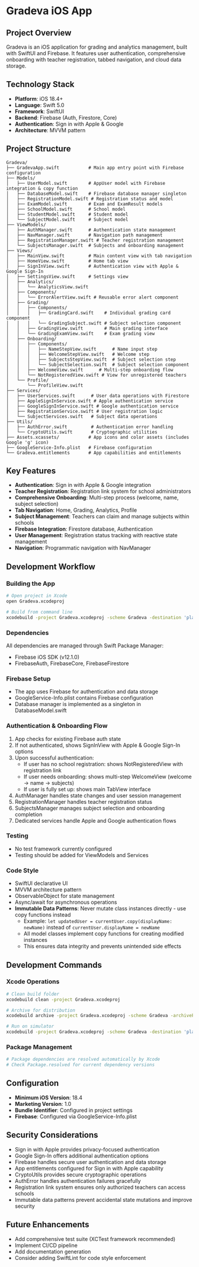 # Gradeva iOS App

## Project Overview
Gradeva is an iOS application for grading and analytics management, built with SwiftUI and Firebase. It features user authentication, comprehensive onboarding with teacher registration, tabbed navigation, and cloud data storage.

## Technology Stack
- **Platform**: iOS 18.4+
- **Language**: Swift 5.0
- **Framework**: SwiftUI
- **Backend**: Firebase (Auth, Firestore, Core)
- **Authentication**: Sign in with Apple & Google
- **Architecture**: MVVM pattern

## Project Structure
```
Gradeva/
├── GradevaApp.swift           # Main app entry point with Firebase configuration
├── Models/
│   ├── UserModel.swift        # AppUser model with Firebase integration & copy function
│   ├── DatabaseModel.swift    # Firebase database manager singleton
│   ├── RegistrationModel.swift # Registration status and model
│   ├── ExamModel.swift        # Exam and ExamResult models
│   ├── SchoolModel.swift      # School model
│   ├── StudentModel.swift     # Student model
│   └── SubjectModel.swift     # Subject model
├── ViewModels/
│   ├── AuthManager.swift      # Authentication state management
│   ├── NavManager.swift       # Navigation path management
│   ├── RegistrationManager.swift # Teacher registration management
│   └── SubjectsManager.swift  # Subjects and onboarding management
├── Views/
│   ├── MainView.swift         # Main content view with tab navigation
│   ├── HomeView.swift         # Home tab view
│   ├── SignInView.swift       # Authentication view with Apple & Google Sign-In
│   ├── SettingsView.swift     # Settings view
│   ├── Analytics/
│   │   └── AnalyticsView.swift
│   ├── Components/
│   │   └── ErrorAlertView.swift # Reusable error alert component
│   ├── Grading/
│   │   ├── Components/
│   │   │   ├── GradingCard.swift    # Individual grading card component
│   │   │   └── GradingSubject.swift # Subject selection component
│   │   ├── GradingView.swift        # Main grading interface
│   │   └── GradingExamView.swift    # Exam grading view
│   ├── Onboarding/
│   │   ├── Components/
│   │   │   ├── NameStepView.swift      # Name input step
│   │   │   ├── WelcomeStepView.swift   # Welcome step
│   │   │   ├── SubjectsStepView.swift  # Subject selection step
│   │   │   └── SubjectSelection.swift  # Subject selection component
│   │   ├── WelcomeView.swift      # Multi-step onboarding flow
│   │   └── NotRegisteredView.swift # View for unregistered teachers
│   └── Profile/
│       └── ProfileView.swift
├── Services/
│   ├── UserServices.swift      # User data operations with Firestore
│   ├── AppleSignInService.swift # Apple authentication service
│   ├── GoogleSignInService.swift # Google authentication service
│   ├── RegistrationService.swift # User registration logic
│   └── SubjectServices.swift   # Subject data operations
├── Utils/
│   ├── AuthError.swift         # Authentication error handling
│   └── CryptoUtils.swift       # Cryptographic utilities
├── Assets.xcassets/           # App icons and color assets (includes Google 'g' icon)
├── GoogleService-Info.plist   # Firebase configuration
└── Gradeva.entitlements       # App capabilities and entitlements
```

## Key Features
- **Authentication**: Sign in with Apple & Google integration
- **Teacher Registration**: Registration link system for school administrators
- **Comprehensive Onboarding**: Multi-step process (welcome, name, subject selection)
- **Tab Navigation**: Home, Grading, Analytics, Profile
- **Subject Management**: Teachers can claim and manage subjects within schools
- **Firebase Integration**: Firestore database, Authentication
- **User Management**: Registration status tracking with reactive state management
- **Navigation**: Programmatic navigation with NavManager

## Development Workflow

### Building the App
```bash
# Open project in Xcode
open Gradeva.xcodeproj

# Build from command line
xcodebuild -project Gradeva.xcodeproj -scheme Gradeva -destination 'platform=iOS Simulator,name=iPhone 15' build
```

### Dependencies
All dependencies are managed through Swift Package Manager:
- Firebase iOS SDK (v12.1.0)
- FirebaseAuth, FirebaseCore, FirebaseFirestore

### Firebase Setup
- The app uses Firebase for authentication and data storage
- GoogleService-Info.plist contains Firebase configuration
- Database manager is implemented as a singleton in DatabaseModel.swift

### Authentication & Onboarding Flow
1. App checks for existing Firebase auth state
2. If not authenticated, shows SignInView with Apple & Google Sign-In options
3. Upon successful authentication:
   - If user has no school registration: shows NotRegisteredView with registration link
   - If user needs onboarding: shows multi-step WelcomeView (welcome → name → subjects)
   - If user is fully set up: shows main TabView interface
4. AuthManager handles state changes and user session management
5. RegistrationManager handles teacher registration status
6. SubjectsManager manages subject selection and onboarding completion
7. Dedicated services handle Apple and Google authentication flows

### Testing
- No test framework currently configured
- Testing should be added for ViewModels and Services

### Code Style
- SwiftUI declarative UI
- MVVM architecture pattern
- ObservableObject for state management
- Async/await for asynchronous operations
- **Immutable Data Patterns**: Never mutate class instances directly - use copy functions instead
  - Example: `let updatedUser = currentUser.copy(displayName: newName)` instead of `currentUser.displayName = newName`
  - All model classes implement copy functions for creating modified instances
  - This ensures data integrity and prevents unintended side effects

## Development Commands

### Xcode Operations
```bash
# Clean build folder
xcodebuild clean -project Gradeva.xcodeproj

# Archive for distribution
xcodebuild archive -project Gradeva.xcodeproj -scheme Gradeva -archivePath build/Gradeva.xcarchive

# Run on simulator
xcodebuild -project Gradeva.xcodeproj -scheme Gradeva -destination 'platform=iOS Simulator,name=iPhone 15' -allowProvisioningUpdates
```

### Package Management
```bash
# Package dependencies are resolved automatically by Xcode
# Check Package.resolved for current dependency versions
```

## Configuration
- **Minimum iOS Version**: 18.4
- **Marketing Version**: 1.0
- **Bundle Identifier**: Configured in project settings
- **Firebase**: Configured via GoogleService-Info.plist

## Security Considerations
- Sign in with Apple provides privacy-focused authentication
- Google Sign-In offers additional authentication options
- Firebase handles secure user authentication and data storage
- App entitlements configured for Sign in with Apple capability
- CryptoUtils provides secure cryptographic operations
- AuthError handles authentication failures gracefully
- Registration link system ensures only authorized teachers can access schools
- Immutable data patterns prevent accidental state mutations and improve security

## Future Enhancements
- Add comprehensive test suite (XCTest framework recommended)
- Implement CI/CD pipeline
- Add documentation generation
- Consider adding SwiftLint for code style enforcement